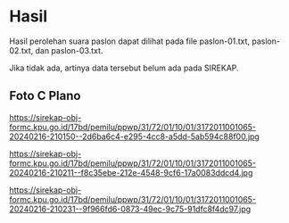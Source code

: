# Hasil

Hasil perolehan suara paslon dapat dilihat pada file paslon-01.txt, paslon-02.txt, dan paslon-03.txt.

Jika tidak ada, artinya data tersebut belum ada pada SIREKAP.

## Foto C Plano

https://sirekap-obj-formc.kpu.go.id/17bd/pemilu/ppwp/31/72/01/10/01/3172011001065-20240216-210150--2d6ba6c4-e295-4cc8-a5dd-5ab594c88f00.jpg

https://sirekap-obj-formc.kpu.go.id/17bd/pemilu/ppwp/31/72/01/10/01/3172011001065-20240216-210211--f8c35ebe-212e-4548-9cf6-17a0083ddcd4.jpg

https://sirekap-obj-formc.kpu.go.id/17bd/pemilu/ppwp/31/72/01/10/01/3172011001065-20240216-210231--9f966fd6-0873-49ec-9c75-91dfc8f4dc97.jpg
